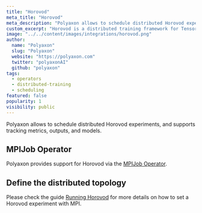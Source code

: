 ```yaml
---
title: "Horovod"
meta_title: "Horovod"
meta_description: "Polyaxon allows to schedule distributed Horovod experiments, and supports tracking metrics, outputs, and models natively."
custom_excerpt: "Horovod is a distributed training framework for TensorFlow, Keras, PyTorch, and MXNet. The goal of Horovod is to make distributed Deep Learning fast and easy to use."
image: "../../content/images/integrations/horovod.png"
author:
  name: "Polyaxon"
  slug: "Polyaxon"
  website: "https://polyaxon.com"
  twitter: "polyaxonAI"
  github: "polyaxon"
tags:
  - operators
  - distributed-training
  - scheduling
featured: false
popularity: 1
visibility: public
---
```


Polyaxon allows to schedule distributed Horovod experiments, and supports tracking metrics, outputs, and models.

## MPIJob Operator

Polyaxon provides support for Horovod via the [MPIJob Operator](/integrations/mpijob/).

## Define the distributed topology

Please check the guide [Running Horovod](https://github.com/horovod/horovod#running-horovod) for more details on how to set a Horovod experiment with MPI.
